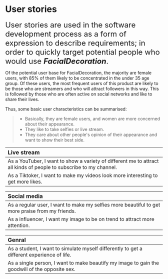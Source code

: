 # User stories

<font size=5>User stories are used in the software development process as a form of expression to describe requirements; in order to quickly target potential people who would use ***FacialDecoration***.</font>

Of the potential user base for FacialDecoration, the majority are female users, with 85% of them likely to be concentrated in the under 35 age group. Of these users, the most frequent users of this product are likely to be those who are streamers and who will attract followers in this way. This is followed by those who are often active on social networks and like to share their lives.

Thus, some basic user characteristics can be summarised:

> + Basically, they are female users, and women are more concerned about their appearance.
> + They like to take selfies or live stream.
> + They care about other people's opinion of their appearance and want to show their best side.

| <font size=4>Live stream</font>                              |
| :----------------------------------------------------------- |
| As a YouTuber, I want to show a variety of different me to attract all kinds of people to subscribe to my channel. |
| As a Tiktoker, I want to make my videos look more interesting to get more likes. |

| <font size=4>Social media</font>                             |
| :----------------------------------------------------------- |
| As a regular user, I want to make my selfies more beautiful to get more praise from my friends. |
| As a influencer, I want my image to be on trend to attract more attention. |

| <font size=4>Genral</font>                                   |
| :----------------------------------------------------------- |
| As a student, I want to simulate myself differently to get a different experience of life. |
| As a single person, I want to make beautify my image to gain the goodwill of the opposite sex. |

















